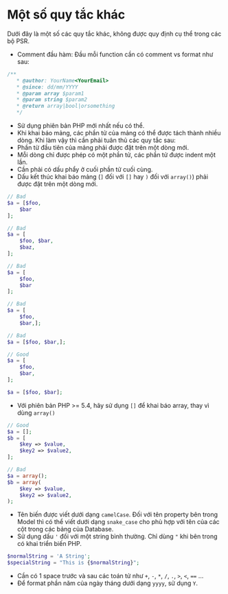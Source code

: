 Một số quy tắc khác
=====================

Dưới đây là một số các quy tắc khác, không được quy định cụ thể trong các bộ PSR.
  - Comment đầu hàm: Đầu mỗi function cần có comment vs format như sau:
  ```php
  /**
     * @author: YourName<YourEmail>
     * @since: dd/mm/YYYY
     * @param array $param1
     * @param string $param2
     * @return array|bool|orsomething
     */
  ```
  - Sử dụng phiên bản PHP mới nhất nếu có thể.
  - Khi khai báo mảng, các phần tử của mảng có thể được tách thành nhiều dòng. Khi làm vậy thì cần phải tuân thủ các quy tắc sau:
  - Phần từ đầu tiên của mảng phải được đặt trên một dòng mới.
  - Mỗi dòng chỉ được phép có một phần tử, các phần tử được indent một lần.
  - Cần phải có dấu phẩy ở cuối phần tử cuối cùng.
  - Dấu kết thúc khai báo mảng (`]` đối với `[]` hay `)` đối với `array()`) phải được đặt trên một dòng mới.

```php
// Bad
$a = [$foo,
    $bar
];

// Bad
$a = [
    $foo, $bar,
    $baz,
];

// Bad
$a = [
    $foo,
    $bar
];

// Bad
$a = [
    $foo,
    $bar,];

// Bad
$a = [$foo, $bar,];

// Good
$a = [
    $foo,
    $bar,
];

$a = [$foo, $bar];
```

- Với phiên bản PHP >= 5.4, hãy sử dụng `[]` để khai báo array, thay vì dùng `array()`
```php
// Good
$a = [];
$b = [
    $key => $value,
    $key2 => $value2,
];

// Bad
$a = array();
$b = array(
    $key => $value,
    $key2 => $value2,
);
```

- Tên biến được viết dưới dạng `camelCase`. Đối với tên property bên trong Model thì
có thể viết dưới dạng `snake_case` cho phù hợp với tên của các cột trong các bảng của Database.
- Sử dụng dấu `'` đối với một string bình thường. Chỉ dùng `"` khi bên trong có khai triển biến PHP.
```php
$normalString = 'A String';
$specialString = "This is {$normalString}";
```
- Cần có 1 space trước và sau các toán tử như `+`, `-`, `*`, `/`, `.`, `>`, `<`, `==` ...
- Để format phần năm của ngày tháng dưới dạng `yyyy`, sử dụng `Y`.
